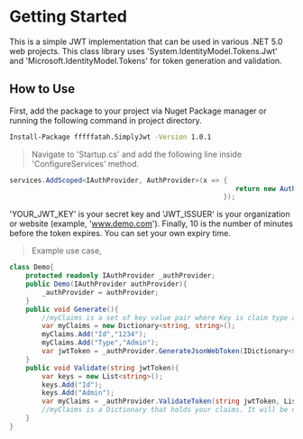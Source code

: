 # Getting Started

This is a simple JWT implementation that can be used in various .NET 5.0 web projects. This class library uses 'System.IdentityModel.Tokens.Jwt' and 'Microsoft.IdentityModel.Tokens' for token generation and validation.
## How to Use
First, add the package to your project via Nuget Package manager or running the following command in project directory.
```sh
Install-Package fffffatah.SimplyJwt -Version 1.0.1
```
>Navigate to 'Startup.cs' and add the following line inside 'ConfigureServices' method.
```cs
services.AddScoped<IAuthProvider, AuthProvider>(x => {
                                                        return new AuthProvider("YOUR_JWT_KEY", "JWT_ISSUER", 10);
                                                     });
```
'YOUR_JWT_KEY' is your secret key and 'JWT_ISSUER' is your organization or website (example, 'www.demo.com'). Finally, 10 is the number of minutes before the token expires. You can set your own expiry time.

>Example use case,
```cs
class Demo{
    protected readonly IAuthProvider _authProvider;
    public Demo(IAuthProvider authProvider){
        _authProvider = authProvider;
    }
    public void Generate(){
        //myClaims is a set of key value pair where Key is claim type and Value is claim value
        var myClaims = new Dictionary<string, string>();
        myClaims.Add("Id","1234");
        myClaims.Add("Type","Admin");
        var jwtToken = _authProvider.GenerateJsonWebToken(IDictionary<string, string> myClaims);
    }
    public void Validate(string jwtToken){
        var keys = new List<string>();
        keys.Add("Id");
        keys.Add("Admin");
        var myClaims = _authProvider.ValidateToken(string jwtToken, List<string> keys);
        //myClaims is a Dictionary that holds your claims. It will be null if the token is expired or invalid. 
    }
}
```